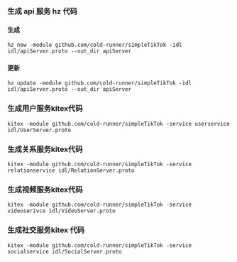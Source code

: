 
### 生成 api 服务 hz 代码
#### 生成
```shell
hz new -module github.com/cold-runner/simpleTikTok -idl idl/apiServer.proto --out_dir apiServer
```
#### 更新
```shell
hz update -module github.com/cold-runner/simpleTikTok -idl idl/apiServer.proto --out_dir apiServer 
```

### 生成用户服务kitex代码 
```shell
kitex -module github.com/cold-runner/simpleTikTok -service userservice idl/UserServer.proto
```

### 生成关系服务kitex代码 
```shell
kitex -module github.com/cold-runner/simpleTikTok -service relationservice idl/RelationServer.proto
```

### 生成视频服务kitex代码
```shell
kitex -module github.com/cold-runner/simpleTikTok -service videoserivce idl/VideoServer.proto
```

### 生成社交服务kitex 代码
```shell
kitex -module github.com/cold-runner/simpleTikTok -service socialservice idl/SocialServer.proto
```
